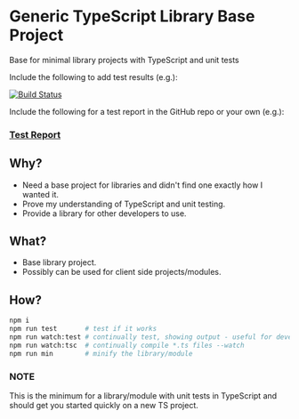 # Generic TypeScript Library Base Project
Base for minimal library projects with TypeScript and unit tests

Include the following to add test results (e.g.):

[![Build Status](https://travis-ci.org/geekdenz/tree-hof.svg?branch=master)](https://travis-ci.org/geekdenz/tree-hof)

Include the following for a test report in the GitHub repo or your own (e.g.):

### [Test Report](https://github.com/geekdenz/ts-library/blob/master/test-report.md)

## Why?

 * Need a base project for libraries and didn't find one exactly how I wanted it.
 * Prove my understanding of TypeScript and unit testing.
 * Provide a library for other developers to use.

## What?

 * Base library project.
 * Possibly can be used for client side projects/modules.

## How?

```bash
npm i
npm run test       # test if it works
npm run watch:test # continually test, showing output - useful for developing
npm run watch:tsc  # continually compile *.ts files --watch
npm run min        # minify the library/module
```



### NOTE

This is the minimum for a library/module with unit tests in TypeScript and
should get you started quickly on a new TS project.
